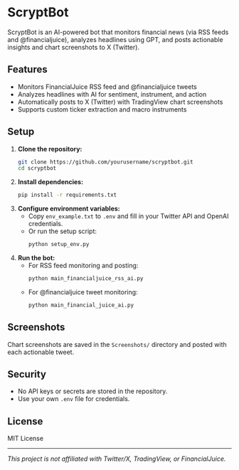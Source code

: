 # ScryptBot

ScryptBot is an AI-powered bot that monitors financial news (via RSS feeds and @financialjuice), analyzes headlines using GPT, and posts actionable insights and chart screenshots to X (Twitter).

## Features
- Monitors FinancialJuice RSS feed and @financialjuice tweets
- Analyzes headlines with AI for sentiment, instrument, and action
- Automatically posts to X (Twitter) with TradingView chart screenshots
- Supports custom ticker extraction and macro instruments

## Setup
1. **Clone the repository:**
   ```sh
   git clone https://github.com/yourusername/scryptbot.git
   cd scryptbot
   ```
2. **Install dependencies:**
   ```sh
   pip install -r requirements.txt
   ```
3. **Configure environment variables:**
   - Copy `env_example.txt` to `.env` and fill in your Twitter API and OpenAI credentials.
   - Or run the setup script:
     ```sh
     python setup_env.py
     ```
4. **Run the bot:**
   - For RSS feed monitoring and posting:
     ```sh
     python main_financialjuice_rss_ai.py
     ```
   - For @financialjuice tweet monitoring:
     ```sh
     python main_financial_juice_ai.py
     ```

## Screenshots
Chart screenshots are saved in the `Screenshots/` directory and posted with each actionable tweet.

## Security
- No API keys or secrets are stored in the repository.
- Use your own `.env` file for credentials.

## License
MIT License

---

*This project is not affiliated with Twitter/X, TradingView, or FinancialJuice.*

